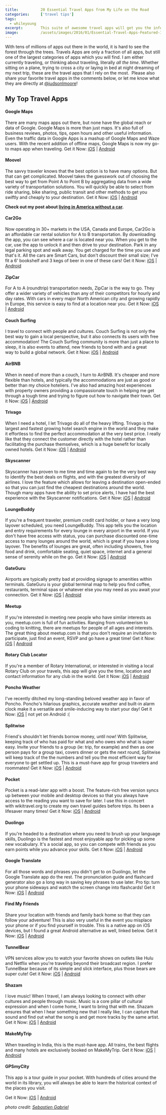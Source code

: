 ```yaml
---
title:			20 Essential Travel Apps from My Life on the Road
categories:		['travel tips']
tags:
  - whileyoung
excerpt:		This suite of awesome travel apps will get you the information you need, when you need it while traveling around the world.
image:			/assets/images/2016/01/Essential-Travel-Apps-Featured-Image.jpg
---
```


With tens of millions of apps out there in the world, it is hard to see the forest through the trees. Travels Apps are only a fraction of all apps, but still one of the largest categories of apps which you will find. I am either currently traveling, or thinking about traveling, literally _all the time_. Whether sitting on a plane, trying to cross a city or laying in bed at night dreaming of my next trip, these are the travel apps that I rely on the most.  Please also share your favorite travel apps in the comments below, or let me know what they are directly at [@judsonlmoore](https://twitter.com/judsonlmoore)!

## My Top Travel Apps

#### Google Maps

There are many maps apps out there, but none have the global reach or data of Google. Google Maps is more than just maps. It's also full of business reviews, photos, tips, open hours and other useful information. Even the traffic data in Google Apps is a mashup of Google Maps and Waze users. With the recent addition of offline maps, Google Maps is now my go-to maps app when traveling.
Get it Now: [iOS](https://geo.itunes.apple.com/us/app/google-maps/id585027354?mt=8&at=1l3vaf4) | [Android](https://play.google.com/store/apps/details?id=com.google.android.apps.maps&hl=en)

#### Moovel

The savvy traveler knows that the best option is to have many options. But that can get complicated. Moovel takes the guesswork out of choosing the best way to get from Point A to Point B by aggregating data from a wide variety of transportation solutions. You will quickly be able to select from ride sharing, bike sharing, public transit and other methods to get you swiftly and cheaply to your destination.
Get it Now: [iOS](https://app.adjust.com/9kk8vt) | [Android](https://play.google.com/store/apps/details?id=com.daimler.moovel.android)

**Check out my post about [living in America without a car](/living-without-a-car-in-america/).**

#### Car2Go

Now operating in 30+ markets in the USA, Canada and Europe, Car2Go is an affordable car rental solution for A to B transportation. By downloading the app, you can see where a car is located near you. When you get to the car, use the app to unlock it and then drive to your destination. Park in any legal parking spot and walk away. You get charged for the time you use and that's it. All the cars are Smart Cars, but don't discount their small size; I've fit a 6' bookshelf and 3 kegs of beer in one of these cars!
Get it Now: [iOS](https://geo.itunes.apple.com/us/app/car2go/id514921710?mt=8&at=1l3vaf4) | [Android](https://play.google.com/store/apps/details?id=com.car2go)

#### ZipCar

For A to A (roundtrip) transportation needs, ZipCar is the way to go. They offer a wider variety of vehicles than any of their competitors for hourly and day rates. With cars in every major North American city and growing rapidly in Europe, this service is easy to find at a location near you.
Get it Now: [iOS](https://geo.itunes.apple.com/us/app/zipcar/id329384702?mt=8&at=1l3vaf4) | [Android](https://play.google.com/store/apps/details?id=com.zc.android)

#### Couch Surfing

I travel to connect with people and cultures. Couch Surfing is not only the best way to gain a local perspective, but it also connects its users with free accommodation! The Couch Surfing community is more than just a place to sleep, it is also events to attend, new friends to bond with and a great way to build a global network.
Get it Now: [iOS](https://geo.itunes.apple.com/us/app/couchsurfing-travel-app/id525642917?mt=8&at=1l3vaf4) | [Android](https://play.google.com/store/apps/details?id=com.couchsurfing.mobile.android)

#### AirBNB

When in need of more than a couch, I turn to AirBNB. It's cheaper and more flexible than hotels, and typically the accommodations are just as good or better than my choice hoteliers. I've also had amazing host experiences with property owners providing a compassionate touch in helping me get through a tough time and trying to figure out how to navigate their town.
Get it Now: [iOS](https://geo.itunes.apple.com/us/app/airbnb/id401626263?mt=8&at=1l3vaf4) | [Android](https://play.google.com/store/apps/details?id=com.airbnb.android)

#### Trivago

When I need a hotel, I let Trivago do all of the heavy lifting. Trivago is the largest and fastest growing hotel search engine in the world and they make it effortless to find the perfect accommodation at the very best price. I really like that they connect the customer directly with the hotel rather than facilitating the purchase themselves, which is a huge benefit for locally owned hotels.
Get it Now: [iOS](https://geo.itunes.apple.com/us/app/trivago-hotel-deal-comparison/id376888389?mt=8&at=1l3vaf4) | [Android](https://play.google.com/store/apps/details?id=com.trivago)

#### Skyscanner

Skyscanner has proven to me time and time again to be the very best way to identify the best deals on flights, and with the greatest diversity of airlines. I love the feature which allows for leaving a destination open-ended so that you can just find the cheapest destinations around the world. Though many apps have the ability to set price alerts, I have had the best experience with the Skyscanner notifications.
Get it Now: [iOS](https://geo.itunes.apple.com/us/app/skyscanner/id415458524?mt=8&at=1l3vaf4) | [Android](https://play.google.com/store/apps/details?id=net.skyscanner.android.main)

#### LoungeBuddy

If you're a frequent traveler, premium credit card holder, or have a very long layover scheduled, you need LoungeBuddy. This app tells you the location and entry requirements for every lounge in every airport in the world. If you don't have free access with status, you can purchase discounted one-time access to many lounges around the world, which is great if you have a long layover. The benefits of lounges are great, often including showers, free food and drink, comfortable seating, quiet space, internet and a general sense of serenity while on the go.
Get it Now: [iOS](https://geo.itunes.apple.com/us/app/loungebuddy-find-access-airport/id674176920?mt=8&at=1l3vaf4) | [Android](https://play.google.com/store/apps/details?id=com.loungebuddy.playstore)

#### GateGuru

Airports are typically pretty bad at providing signage to amenities within terminals. GateGuru is your global terminal map to help you find coffee, restaurants, terminal spas or whatever else you may need as you await your connection.
Get it Now: [iOS](https://geo.itunes.apple.com/us/app/gateguru-airport-info-flight/id326862399?mt=8&at=1l3vaf4) | [Android](https://play.google.com/store/apps/details?id=com.gateguruapp.android)

#### Meetup

If you're interested in meeting new people who have similar interests as you, meetup.com is full of fun activities. Ranging from volunteerism to coding to knitting, there are meetups for people of all ages and interests. The great thing about meetup.com is that you don't require an invitation to participate, just find an event, RSVP and go have a great time!
Get it Now: [iOS](https://geo.itunes.apple.com/us/app/meetup-groups-near-you-that/id375990038?mt=8&at=1l3vaf4) | [Android](https://play.google.com/store/apps/details?id=com.meetup)

#### Rotary Club Locator

If you're a member of Rotary International, or interested in visiting a local Rotary Club on your travels, this app will give you the time, location and contact information for any club in the world.
Get it Now: [iOS](https://geo.itunes.apple.com/us/app/rotary-club-locator/id406614602?mt=8&at=1l3vaf4) | [Android](https://play.google.com/store/apps/details?id=com.app.clubfinder)

#### Poncho Weather

I've recently ditched my long-standing beloved weather app in favor of Poncho. Poncho's hilarious graphics, accurate weather and built-in alarm clock make it a versatile and smile-inducing way to start your day!
Get it Now: [iOS](https://geo.itunes.apple.com/us/app/poncho-wake-up-weather/id931625520?mt=8&at=1l3vaf4) | not yet on Android :(

#### Splitwise

Friend's shouldn't let friends borrow money, until now! With Splitwise, keeping track of who has paid for what and who owes who what is super easy. Invite your friends to a group (ie: trip, for example) and then as one person pays for a group taxi, covers dinner or gets the next round, Splitwise will keep track of the the numbers and tell you the most efficient way for everyone to get settled up. This is a must-have app for group travelers and roommates!
Get it Now: [iOS](https://geo.itunes.apple.com/us/app/splitwise-split-bills-expenses/id458023433?mt=8&at=1l3vaf4) | [Android](https://play.google.com/store/apps/details?id=com.Splitwise.SplitwiseMobile)

#### Pocket

Pocket is a read-later app with a boost. The feature-rich free version syncs up between your mobile and desktop devices so that you always have access to the reading you want to save for later. I use this in concert with wikitravel.org to create my own travel guides before trips. Its been a lifesaver many times!
Get it Now: [iOS](https://apps.apple.com/de/app/pocket/id309601447?mt=8&ign-mpt=uo%3D4) | [Android](https://play.google.com/store/apps/details?id=com.ideashower.readitlater.pro)

#### Duolingo

If you're headed to a destination where you need to brush up your language skills, Duolingo is the fastest and most enjoyable app for picking up some new vocabulary. It's a social app, so you can compete with friends as you earn points while you advance your skills.
Get it Now: [iOS](https://geo.itunes.apple.com/us/app/duolingo-learn-languages-for/id570060128?mt=8&at=1l3vaf4) | [Android](https://play.google.com/store/apps/details?id=com.duolingo)

#### Google Translate

For all those words and phrases you didn't get to on Duolingo, let the Google Translate app do the rest. The pronunciation guide and flashcard generator also go a long way in saving key phrases to use later. Pro tip: turn your phone sideways and watch the screen change into flashcards!
Get it Now: [iOS](https://geo.itunes.apple.com/us/app/google-translate/id414706506?mt=8&at=1l3vaf4) | [Android](https://play.google.com/store/apps/details?id=com.google.android.apps.translate)

#### Find My Friends

Share your location with friends and family back home so that they can follow your adventure! This is also very useful in the event you misplace your phone or if you find yourself in trouble. This is a native app on iOS devices, but I found a great Android alternative as well, linked below.
Get it Now: [iOS](https://itunes.apple.com/us/app/find-my-friends/id466122094?mt=8&at=1l3vaf4) | [Android](https://play.google.com/store/apps/details?id=com.fsp.android.friendlocator)

#### TunnelBear

VPN services allow you to watch your favorite shows on outlets like Hulu and Netflix when you're traveling beyond their broadcast region. I prefer TunnelBear because of its simple and slick interface, plus those bears are super cute!
Get it Now: [iOS](https://geo.itunes.apple.com/us/app/tunnelbear-vpn-best-mobile/id564842283?mt=8&at=1l3vaf4) | [Android](https://play.google.com/store/apps/details?id=com.tunnelbear.android)

#### Shazam

I love music! When I travel, I am always looking to connect with other cultures and people through music. Music is a core pillar of cultural expression and when I come home, I want to bring that with me. Shazam ensures that when I hear something new that I really like, I can capture that sound and find out what the song is and get more tracks by the same artist.
Get it Now: [iOS](https://geo.itunes.apple.com/us/app/shazam-discover-music-artists/id284993459?mt=8&at=1l3vaf4) | [Android](https://play.google.com/store/apps/details?id=com.shazam.android)

#### MakeMyTrip

When traveling in India, this is the must-have app. All trains, the best flights and many hotels are exclusively booked on MakeMyTrip.
Get it Now: [iOS](https://geo.itunes.apple.com/us/app/makemytrip-flights-hotels/id530488359?mt=8&at=1l3vaf4) | [Android](https://play.google.com/store/apps/details?id=com.makemytrip)

#### GPSmyCity

This app is a tour guide in your pocket. With hundreds of cities around the world in its library, you will always be able to learn the historical context of the places you visit.

Get it Now: [iOS](https://itunes.apple.com/us/app/free-city-maps-walks-470-cities/id417207307?mt=8) | [Android](https://play.google.com/store/apps/developer?id=GPSmyCity.com,+Inc.)

_photo credit: [Sebastien Gabriel](http://unsplash.com/sgabriel)_
